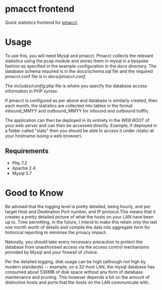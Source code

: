 # pmacct frontend

Quick statistics frontend for [pmacct](http://www.pmacct.net/). 

# Usage

To use this, you will need Mysql and pmacct. Pmacct collects the relevant statistics
using the pcap module and stores them in mysql in a bespoke fashion as specified in the
example configuration in the docs directory. The database schema required is in the *docs/schema.sql* file and 
the required pmacct.conf file is in *docs/pmacct.conf*.

The *includes/config.php* file is where you specify the database access information in PHP syntax.

If pmacct is configured as per above and database is similarly created, then each month, the statistics are collected
into tables in the format inbound_MMYY and outbound_MMYY for inbound and outbound traffic.

The application can then be deployed in its entirety in the *WEB ROOT* of your web server and can then be accessed
 directly. Example, if deployed in a folder called "stats" then you should be able to access it under /stats/
 at your hostname (using a web browser).

## Requirements
* Php 7.2
* Apache 2.4
* Mysql 5.7

# Good to Know
Be advised that the logging level is pretty detailed, being hourly, and per target Host and Destination Port number,
and IP protocol.This means that it creates a pretty detailed picture of what the hosts on 
your LAN have been up to. Time permitting, in the future, I intend to make this retain only the last one month 
worth of details and compile the data into aggregate form for historical reporting to minimise the privacy impact. 

Naturally, you should take every necessary precaution to protect the database from unauthorised access via the access control
mechanisms provided by Mysql and your firewall of choice. 

Per the detailed logging, disk usage can be high (although not high by modern standards) -- example, on a 32-host LAN,
the mysql database has consumed about 530MB of disk space without any form of database maintenance and pruning. This
however depends a bit on the amount of distinctive hosts and ports that the hosts on the LAN communicate with.
